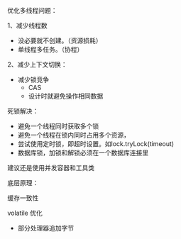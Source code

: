 优化多线程问题：

1、减少线程数

- 没必要就不创建。（资源损耗）
- 单线程多任务。（协程）

2、减少上下文切换：

- 减少锁竞争
  - CAS
  - 设计时就避免操作相同数据  



死锁解决：

- 避免一个线程同时获取多个锁
- 避免一个线程在锁内同时占用多个资源，
- 尝试使用定时锁，即超时设置。如lock.tryLock(timeout)  
- 数据库锁，加锁和解锁必须在一个数据库连接里  



建议还是使用并发容器和工具类  



底层原理：

缓存一致性  



volatile 优化

- 部分处理器追加字节